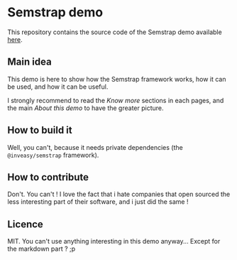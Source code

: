 # Semstrap demo

This repository contains the source code of the Semstrap demo available [here](https://github.com/GoverAnter/semstrap-demo).

## Main idea

This demo is here to show how the Semstrap framework works, how it can be used, and how it can be useful.

I strongly recommend to read the *Know more* sections in each pages, and the main *About this demo* to have the greater picture.

## How to build it

Well, you can't, because it needs private dependencies (the `@inveasy/semstrap` framework).

## How to contribute

Don't. You can't !
I love the fact that i hate companies that open sourced the less interesting part of their software, and i just did the same !

## Licence

MIT. You can't use anything interesting in this demo anyway...
Except for the markdown part ? ;p